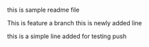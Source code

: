 this is sample readme file

This is feature a branch
this is newly added line

this is a simple line added for testing push